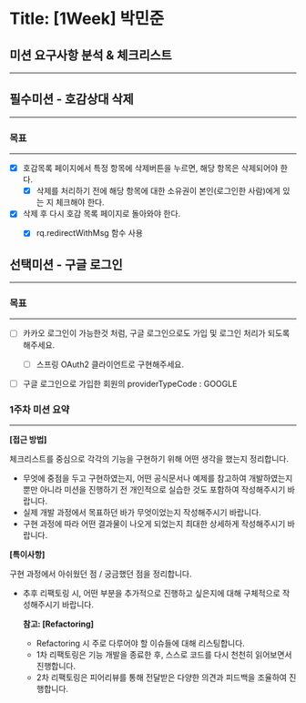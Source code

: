 # Title: [1Week] 박민준

## 미션 요구사항 분석 & 체크리스트

---

## 필수미션 - 호감상대 삭제

---
### 목표

---
- [X] 호감목록 페이지에서 특정 항목에 삭제버튼을 누르면, 해당 항목은 삭제되어야 한다.
  - [x] 삭제를 처리하기 전에 해당 항목에 대한 소유권이 본인(로그인한 사람)에게 있는 지 체크해야 한다.
- [X] 삭제 후 다시 호감 목록 페이지로 돌아와야 한다.
  - [X] rq.redirectWithMsg 함수 사용


## 선택미션 - 구글 로그인

---
### 목표

---
- [ ] 카카오 로그인이 가능한것 처럼, 구글 로그인으로도 가입 및 로그인 처리가 되도록 해주세요.
  - [ ] 스프링 OAuth2 클라이언트로 구현해주세요.
- [ ] 구글 로그인으로 가입한 회원의 providerTypeCode : GOOGLE


### 1주차 미션 요약

---

**[접근 방법]**

체크리스트를 중심으로 각각의 기능을 구현하기 위해 어떤 생각을 했는지 정리합니다.

- 무엇에 중점을 두고 구현하였는지, 어떤 공식문서나 예제를 참고하여 개발하였는지 뿐만 아니라 미션을 진행하기 전 개인적으로 실습한 것도 포함하여 작성해주시기 바랍니다.
- 실제 개발 과정에서 목표하던 바가 무엇이었는지 작성해주시기 바랍니다.
- 구현 과정에 따라 어떤 결과물이 나오게 되었는지 최대한 상세하게 작성해주시기 바랍니다.



**[특이사항]**

구현 과정에서 아쉬웠던 점 / 궁금했던 점을 정리합니다.

- 추후 리팩토링 시, 어떤 부분을 추가적으로 진행하고 싶은지에 대해 구체적으로 작성해주시기 바랍니다.

  **참고: [Refactoring]**

    - Refactoring 시 주로 다루어야 할 이슈들에 대해 리스팅합니다.
    - 1차 리팩토링은 기능 개발을 종료한 후, 스스로 코드를 다시 천천히 읽어보면서 진행합니다.
    - 2차 리팩토링은 피어리뷰를 통해 전달받은 다양한 의견과 피드백을 조율하여 진행합니다.